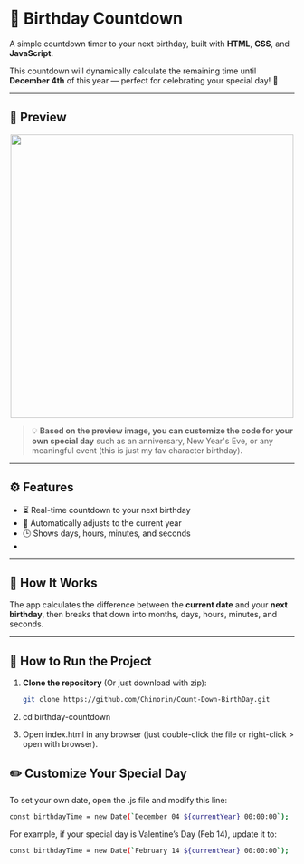 # 🎉 Birthday Countdown

A simple countdown timer to your next birthday, built with **HTML**, **CSS**, and **JavaScript**.

This countdown will dynamically calculate the remaining time until **December 4th** of this year — perfect for celebrating your special day! 🎂

---

## 📸 Preview

<p align="center">
  <img src="preview.png" width="500" />
</p>

> 💡 **Based on the preview image, you can customize the code for your own special day** such as an anniversary, New Year's Eve, or any meaningful event (this is just my fav character birthday).

---

## ⚙️ Features

- ⏳ Real-time countdown to your next birthday
- 📆 Automatically adjusts to the current year
- 🕒 Shows days, hours, minutes, and seconds
- 
---

## 🧠 How It Works

The app calculates the difference between the **current date** and your **next birthday**, then breaks that down into months, days, hours, minutes, and seconds.

---

## 🚀 How to Run the Project

1. **Clone the repository** (Or just download with zip): 
   ```bash
   git clone https://github.com/Chinorin/Count-Down-BirthDay.git
   
2. cd birthday-countdown

3. Open index.html in any browser (just double-click the file or right-click > open with browser).

## ✏️ Customize Your Special Day
To set your own date, open the .js file and modify this line:
  ```bash
const birthdayTime = new Date(`December 04 ${currentYear} 00:00:00`);
```
For example, if your special day is Valentine’s Day (Feb 14), update it to:
  ```bash
const birthdayTime = new Date(`February 14 ${currentYear} 00:00:00`);
```


   
